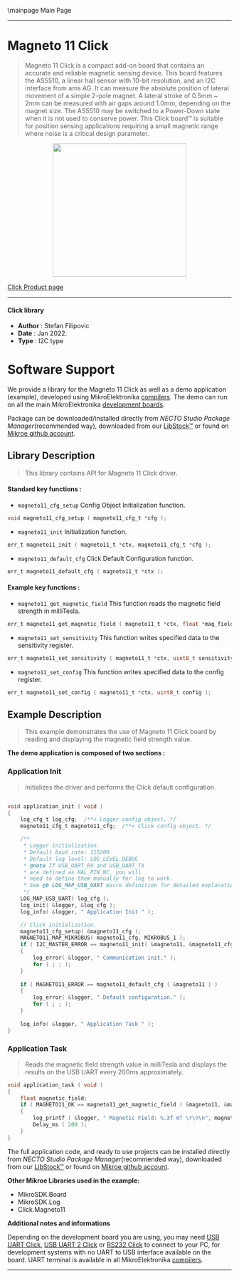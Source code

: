 \mainpage Main Page

---
# Magneto 11 Click

> Magneto 11 Click is a compact add-on board that contains an accurate and reliable magnetic sensing device. This board features the AS5510, a linear hall sensor with 10-bit resolution, and an I2C interface from ams AG. It can measure the absolute position of lateral movement of a simple 2-pole magnet. A lateral stroke of 0.5mm ~ 2mm can be measured with air gaps around 1.0mm, depending on the magnet size. The AS5510 may be switched to a Power-Down state when it is not used to conserve power. This Click board™ is suitable for position sensing applications requiring a small magnetic range where noise is a critical design parameter.

<p align="center">
  <img src="https://download.mikroe.com/images/click_for_ide/magneto11_click.png" height=300px>
</p>

[Click Product page](https://www.mikroe.com/magneto-11-click)

---


#### Click library

- **Author**        : Stefan Filipovic
- **Date**          : Jan 2022.
- **Type**          : I2C type


# Software Support

We provide a library for the Magneto 11 Click
as well as a demo application (example), developed using MikroElektronika
[compilers](https://www.mikroe.com/necto-studio).
The demo can run on all the main MikroElektronika [development boards](https://www.mikroe.com/development-boards).

Package can be downloaded/installed directly from *NECTO Studio Package Manager*(recommended way), downloaded from our [LibStock&trade;](https://libstock.mikroe.com) or found on [Mikroe github account](https://github.com/MikroElektronika/mikrosdk_click_v2/tree/master/clicks).

## Library Description

> This library contains API for Magneto 11 Click driver.

#### Standard key functions :

- `magneto11_cfg_setup` Config Object Initialization function.
```c
void magneto11_cfg_setup ( magneto11_cfg_t *cfg );
```

- `magneto11_init` Initialization function.
```c
err_t magneto11_init ( magneto11_t *ctx, magneto11_cfg_t *cfg );
```

- `magneto11_default_cfg` Click Default Configuration function.
```c
err_t magneto11_default_cfg ( magneto11_t *ctx );
```

#### Example key functions :

- `magneto11_get_magnetic_field` This function reads the magnetic field strength in milliTesla.
```c
err_t magneto11_get_magnetic_field ( magneto11_t *ctx, float *mag_field );
```

- `magneto11_set_sensitivity` This function writes specified data to the sensitivity register.
```c
err_t magneto11_set_sensitivity ( magneto11_t *ctx, uint8_t sensitivity );
```

- `magneto11_set_config` This function writes specified data to the config register.
```c
err_t magneto11_set_config ( magneto11_t *ctx, uint8_t config );
```

## Example Description

> This example demonstrates the use of Magneto 11 Click board by reading and displaying the magnetic field strength value.

**The demo application is composed of two sections :**

### Application Init

> Initializes the driver and performs the Click default configuration.

```c

void application_init ( void )
{
    log_cfg_t log_cfg;  /**< Logger config object. */
    magneto11_cfg_t magneto11_cfg;  /**< Click config object. */

    /** 
     * Logger initialization.
     * Default baud rate: 115200
     * Default log level: LOG_LEVEL_DEBUG
     * @note If USB_UART_RX and USB_UART_TX 
     * are defined as HAL_PIN_NC, you will 
     * need to define them manually for log to work. 
     * See @b LOG_MAP_USB_UART macro definition for detailed explanation.
     */
    LOG_MAP_USB_UART( log_cfg );
    log_init( &logger, &log_cfg );
    log_info( &logger, " Application Init " );

    // Click initialization.
    magneto11_cfg_setup( &magneto11_cfg );
    MAGNETO11_MAP_MIKROBUS( magneto11_cfg, MIKROBUS_1 );
    if ( I2C_MASTER_ERROR == magneto11_init( &magneto11, &magneto11_cfg ) ) 
    {
        log_error( &logger, " Communication init." );
        for ( ; ; );
    }
    
    if ( MAGNETO11_ERROR == magneto11_default_cfg ( &magneto11 ) )
    {
        log_error( &logger, " Default configuration." );
        for ( ; ; );
    }
    
    log_info( &logger, " Application Task " );
}

```

### Application Task

> Reads the magnetic field strength value in milliTesla and displays the results on the USB UART every 200ms approximately.

```c
void application_task ( void )
{
    float magnetic_field;
    if ( MAGNETO11_OK == magneto11_get_magnetic_field ( &magneto11, &magnetic_field ) )
    {
        log_printf ( &logger, " Magnetic Field: %.3f mT \r\n\n", magnetic_field );
        Delay_ms ( 200 );
    }
}
```

The full application code, and ready to use projects can be installed directly from *NECTO Studio Package Manager*(recommended way), downloaded from our [LibStock&trade;](https://libstock.mikroe.com) or found on [Mikroe github account](https://github.com/MikroElektronika/mikrosdk_click_v2/tree/master/clicks).

**Other Mikroe Libraries used in the example:**

- MikroSDK.Board
- MikroSDK.Log
- Click.Magneto11

**Additional notes and informations**

Depending on the development board you are using, you may need
[USB UART Click](https://www.mikroe.com/usb-uart-click),
[USB UART 2 Click](https://www.mikroe.com/usb-uart-2-click) or
[RS232 Click](https://www.mikroe.com/rs232-click) to connect to your PC, for
development systems with no UART to USB interface available on the board. UART
terminal is available in all MikroElektronika
[compilers](https://shop.mikroe.com/compilers).

---
